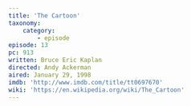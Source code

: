 ```yaml
---
title: 'The Cartoon'
taxonomy:
    category:
        - episode
episode: 13
pc: 913         
written: Bruce Eric Kaplan
directed: Andy Ackerman
aired: January 29, 1998
imdb: 'http://www.imdb.com/title/tt0697670'
wiki: 'https://en.wikipedia.org/wiki/The_Cartoon'
---
```

